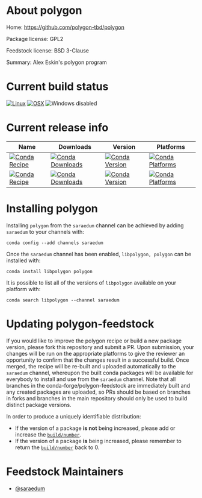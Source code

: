 <!--
# -*- mode: jinja -*-
-->

About polygon
=============

Home: https://github.com/polygon-tbd/polygon

Package license: GPL2

Feedstock license: BSD 3-Clause

Summary: Alex Eskin's polygon program



Current build status
====================

[![Linux](https://img.shields.io/circleci/project/github/conda-forge/polygon-feedstock/master.svg?label=Linux)](https://circleci.com/gh/conda-forge/polygon-feedstock)
[![OSX](https://img.shields.io/travis/conda-forge/polygon-feedstock/master.svg?label=macOS)](https://travis-ci.org/conda-forge/polygon-feedstock)
![Windows disabled](https://img.shields.io/badge/Windows-disabled-lightgrey.svg)

Current release info
====================

| Name | Downloads | Version | Platforms |
| --- | --- | --- | --- |
| [![Conda Recipe](https://img.shields.io/badge/recipe-libpolygon-green.svg)](https://anaconda.org/saraedum/libpolygon) | [![Conda Downloads](https://img.shields.io/conda/dn/saraedum/libpolygon.svg)](https://anaconda.org/saraedum/libpolygon) | [![Conda Version](https://img.shields.io/conda/vn/saraedum/libpolygon.svg)](https://anaconda.org/saraedum/libpolygon) | [![Conda Platforms](https://img.shields.io/conda/pn/saraedum/libpolygon.svg)](https://anaconda.org/saraedum/libpolygon) |
| [![Conda Recipe](https://img.shields.io/badge/recipe-polygon-green.svg)](https://anaconda.org/saraedum/polygon) | [![Conda Downloads](https://img.shields.io/conda/dn/saraedum/polygon.svg)](https://anaconda.org/saraedum/polygon) | [![Conda Version](https://img.shields.io/conda/vn/saraedum/polygon.svg)](https://anaconda.org/saraedum/polygon) | [![Conda Platforms](https://img.shields.io/conda/pn/saraedum/polygon.svg)](https://anaconda.org/saraedum/polygon) |

Installing polygon
==================

Installing `polygon` from the `saraedum` channel can be achieved by adding `saraedum` to your channels with:

```
conda config --add channels saraedum
```

Once the `saraedum` channel has been enabled, `libpolygon, polygon` can be installed with:

```
conda install libpolygon polygon
```

It is possible to list all of the versions of `libpolygon` available on your platform with:

```
conda search libpolygon --channel saraedum
```




Updating polygon-feedstock
==========================

If you would like to improve the polygon recipe or build a new
package version, please fork this repository and submit a PR. Upon submission,
your changes will be run on the appropriate platforms to give the reviewer an
opportunity to confirm that the changes result in a successful build. Once
merged, the recipe will be re-built and uploaded automatically to the
`saraedum` channel, whereupon the built conda packages will be available for
everybody to install and use from the `saraedum` channel.
Note that all branches in the conda-forge/polygon-feedstock are
immediately built and any created packages are uploaded, so PRs should be based
on branches in forks and branches in the main repository should only be used to
build distinct package versions.

In order to produce a uniquely identifiable distribution:
 * If the version of a package **is not** being increased, please add or increase
   the [``build/number``](https://conda.io/docs/user-guide/tasks/build-packages/define-metadata.html#build-number-and-string).
 * If the version of a package **is** being increased, please remember to return
   the [``build/number``](https://conda.io/docs/user-guide/tasks/build-packages/define-metadata.html#build-number-and-string)
   back to 0.

Feedstock Maintainers
=====================

* [@saraedum](https://github.com/saraedum/)

